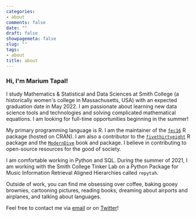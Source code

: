 ```yaml
---
categories:
- about
comments: false
date: ""
draft: false
showpagemeta: false
slug: ""
tags:
- about
title: about
---
```


### Hi, I'm Marium Tapal!

I study Mathematics & Statistical and Data Sciences at Smith College (a historically women's college in Massachusetts, USA) with an expected graduation date in May 2022. I am passionate about learning new data science tools and technologies and solving complicated mathematical equations. I am looking for full-time opportunities beginning in the summer!

My primary programming language is R. I am the maintainer of the [`fec16`](https://github.com/baumer-lab/fec16) R package (hosted on CRAN). I am also a contributor to the [`fivethirtyeight`](https://github.com/rudeboybert/fivethirtyeight) R package and the [`ModernDive`](https://github.com/moderndive) book and package. I believe in contributing to open-source resources for the good of society. 

I am comfortable working in Python and SQL. During the summer of 2021, I am working with the Smith College Tinker Lab on a Python Package for Music Information Retrieval Aligned Hierarchies called `repytah`.

Outside of work, you can find me obsessing over coffee, baking gooey brownies, cartooning pictures, reading books, dreaming about airports and airplanes, and talking about languages.

Feel free to contact me via [email](mailto::mariumtapal@gmail.com) or on [Twitter](https://twitter.com/mariumtapal)!



